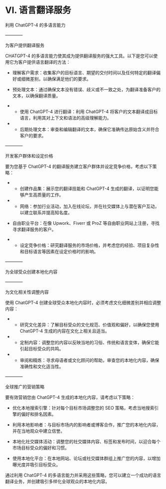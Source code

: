



# VI. 语言翻译服务



利用 ChatGPT-4 的多语言能力

––––––––



为客户提供翻译服务

CHATGPT-4 的多语言能力使其成为提供翻译服务的强大工具。以下是您可以使用它为客户提供语言翻译的方法：

+   理解客户需求：收集客户的目标语言、期望的交付时间以及任何特定的翻译偏好或细微差别，以确保满足他们的要求。

+   预处理文本：通过确保文本没有错误、歧义或不一致之处，为翻译准备客户的文本，以确保翻译质量。

+   -   使用 ChatGPT-4 进行翻译：利用 ChatGPT-4 将客户的文本翻译成目标语言，利用其对上下文和语法的高级理解能力。

+   -   后期处理文本：审查和编辑翻译的文本，确保它准确传达原始含义并符合客户的要求。

––––––––



开发客户群体和设定价格

要为您基于 ChatGPT-4 的翻译服务建立客户群体并设定竞争价格，考虑以下策略：

+   -   创建作品集：展示您的翻译技能和 ChatGPT-4 生成的翻译，以证明您能够产生高质量的工作。

+   -   网络：参加行业活动，加入在线论坛，并在社交媒体上与潜在客户互动，以建立联系并提高知名度。

+   自由职业平台：在像 Upwork、Fiverr 或 ProZ 等自由职业网站上注册，寻找寻求翻译服务的客户。

+   -   设定竞争价格：研究翻译服务的市场价格，并考虑您的经验、项目复杂性和目标语言等因素在设定价格时的影响。

––––––––



为全球受众创建本地化内容

––––––––



为文化相关性调整内容

使用 ChatGPT-4 创建全球受众本地化内容时，必须考虑文化细微差别并相应调整内容：

+   -   研究文化差异：了解目标受众的文化规范、价值观和偏好，以确保您使用 ChatGPT-4 生成的内容在文化上相关且适当。

+   -   定制内容：调整您的内容以反映当地的习俗、传统和语言变体，确保它能引起目标受众的共鸣。

+   -   审阅和精炼：寻求母语者或文化顾问的帮助，审查您的本地化内容，确保准确性和文化适当性。

––––––––



全球推广的营销策略

要有效营销您由 ChatGPT-4 生成的本地化内容，请考虑以下策略：

+   优化本地搜索引擎：针对每个目标市场调整您的 SEO 策略，考虑当地搜索引擎的偏好和排名因素。

+   利用本地影响者：与目标市场内的影响者或博客合作，推广您的本地化内容，并在当地观众中建立信誉。

+   本地化社交媒体活动：调整您的社交媒体内容、标签和发布时间，以迎合每个市场目标受众的偏好和习惯。

+   使用本地化平台：在本地网站、论坛或社交媒体群组上推广您的内容，以增加曝光度并吸引目标受众。

通过利用 ChatGPT-4 的多语言能力并采用这些策略，您可以建立一个成功的语言翻译业务，并创建吸引多样化全球观众的本地化内容。
